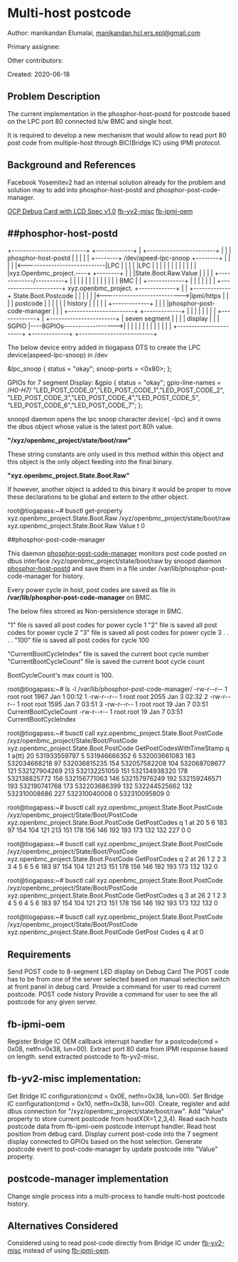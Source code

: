 # Multi-host postcode

Author:
  manikandan Elumalai, [manikandan.hcl.ers.epl@gmail.com](mailto:manikandan.hcl.ers.epl@gmail.com)

Primary assignee:
  
Other contributors:

Created:
  2020-06-18

## Problem Description

The current implementation in the phosphor-host-postd for postcode based on the LPC port 80 
connected b/w BMC and single host.

It is required to develop a new mechanism that would allow to read port 80 post code 
from multiple-host through BIC(Bridge IC) using IPMI protocol.

## Background and References

Facebook Yosemitev2 had an internal solution already for the problem and solution may to add 
into phosphor-host-postd and phosphor-post-code-manager. 

[OCP Debug Card with LCD Spec v1.0](http://files.opencompute.org/oc/public.php?service=files&t=4d86c4bcd365cd733ee1c4fa129bafca&download)
[fb-yv2-misc](https://github.com/HCLOpenBMC/fb-yv2-misc)
[fb-ipmi-oem](https://github.com/openbmc/fb-ipmi-oem)


##phosphor-host-postd
--
+--------------------------+                             +-------------+
| +------------------------+                             |             |
| phosphor-host-postd      |                             |             |
| |               +--------+  /dev/apeed-lpc-snoop       +--------+    |
| |               |        |<----------------------------|LPC     |    |
| |               |LPC     |                             |        |    |
| |               |        |                             |        |    |
| |xyz.Openbmc_project.----+                             +--------+    |
| |State.Boot.Raw.Value    |                             |             |
| +-------------/----------+                             |             |
|               |          |                             |             |
|               |          |                             |             |
|      BMC      |          |                             +-------------+
|               |          |
|               |          |
|  +------------\----------+   xyz.openbmc_project.      +-------------+
|  |         +-------------+    State.Boot.Postcode      |             |
|  |         |             |<--------------------------->|ipmi/https   |
|  |         |  postcode   |                             |             |
|  |         |  history    |                             |             |
|  |         +-------------+                             |             |
|  |phosphor-post-code-manager                           |             |
|  +-----------------------+                             +-------------+
|                          |
|                          |
|                          |
|                          |                             +-------------+
|  +-----------------------+                             | seven segment
|  |                       |                             |   display   |
|  |        SGPIO          |----8GPIOs------------------>|             |
|  |                       |                             |             |
|  |                       |                             |             |
|  +-----------------------+                             +-------------+
+--------------------------+

The below device entry added in tiogapass DTS to create the LPC device(aspeed-lpc-snoop) in /dev

&lpc_snoop {
    status = "okay";
    snoop-ports = <0x80>;
};

GPIOs for 7 segment Display:
&gpio {
       status = "okay";
       gpio-line-names =
       /*H0-H7*/       "LED_POST_CODE_0","LED_POST_CODE_1","LED_POST_CODE_2",
                       "LED_POST_CODE_3","LED_POST_CODE_4","LED_POST_CODE_5",
                       "LED_POST_CODE_6","LED_POST_CODE_7";
}; 

snoopd daemon opens the lpc snoop character device( -lpc) and it owns the dbus object
whose value is the latest port 80h value.

**"/xyz/openbmc_project/state/boot/raw"**

These string constants are only used in this method within this object
and this object is the only object feeding into the final binary.

**"xyz.openbmc_project.State.Boot.Raw"**

If however, another object is added to this binary it would be proper
to move these declarations to be global and extern to the other object.

root@tiogapass:~# busctl get-property xyz.openbmc_project.State.Boot.Raw /xyz/openbmc_project/state/boot/raw xyz.openbmc_project.State.Boot.Raw Value
t 0

##phosphor-post-code-manager 

This daemon [phosphor-post-code-manager](https://github.com/openbmc/phosphor-post-code-manager) monitors post code posted on dbus interface /xyz/openbmc_project/state/boot/raw by snoopd daemon [phosphor-host-postd](https://github.com/openbmc/phosphor-host-postd)
and save them in a file under /var/lib/phosphor-post-code-manager for history.

Every power cycle in host, post codes are saved as file in **/var/lib/phosphor-post-code-manager** on BMC.

The below files strored as Non-persistence storage in BMC.
 
  "1" file is saved all post codes for power cycle 1
  "2" file is saved all post codes for power cycle 2
  "3" file is saved all post codes for power cycle 3
   .                                         .
   .                                         .
  "100" file is saved all post codes for cycle 100

  "CurrentBootCycleIndex" file is saved the current boot cycle number
  "CurrentBootCycleCount" file is saved the current boot cycle count

BootCycleCount's max count is 100.

root@tiogapass:~# ls -l  /var/lib/phosphor-post-code-manager/
-rw-r--r--    1 root     root          1967 Jan  1 00:12 1
-rw-r--r--    1 root     root          2055 Jan  3 02:32 2
-rw-r--r--    1 root     root          1595 Jan  7 03:51 3
-rw-r--r--    1 root     root            19 Jan  7 03:51 CurrentBootCycleCount
-rw-r--r--    1 root     root            19 Jan  7 03:51 CurrentBootCycleIndex

root@tiogapass:~# busctl call xyz.openbmc_project.State.Boot.PostCode /xyz/openbmc_project/State/Boot/PostCode xyz.openbmc_project.State.Boot.PostCode GetPostCodesWithTimeStamp q 1
a{tt} 20 531933559797 5 531946666352 6 532003661083 183 532034668218 97 532036815235 154 532057582208 104 532068708677 121 532127904269 213 532132251059 151 532134938320 178 532138825772 156 532156771063 146 532157976249 192 532159246571 193 532190741768 173 532203686399 132 532244525662 132 532310008686 227 532310040008 0 532310095809 0

root@tiogapass:~# busctl call xyz.openbmc_project.State.Boot.PostCode /xyz/openbmc_project/State/Boot/PostCode xyz.openbmc_project.State.Boot.PostCode GetPostCodes q 1
at 20 5 6 183 97 154 104 121 213 151 178 156 146 192 193 173 132 132 227 0 0

root@tiogapass:~# busctl call xyz.openbmc_project.State.Boot.PostCode /xyz/openbmc_project/State/Boot/PostCode xyz.openbmc_project.State.Boot.PostCode GetPostCodes q 2
at 26 1 2 2 3 3 4 5 6 5 6 183 97 154 104 121 213 151 178 156 146 192 193 173 132 132 0

root@tiogapass:~# busctl call xyz.openbmc_project.State.Boot.PostCode /xyz/openbmc_project/State/Boot/PostCode xyz.openbmc_project.State.Boot.PostCode GetPostCodes q 3
at 26 2 1 2 3 4 5 6 4 5 6 183 97 154 104 121 213 151 178 156 146 192 193 173 132 132 0

root@tiogapass:~# busctl call xyz.openbmc_project.State.Boot.PostCode /xyz/openbmc_project/State/Boot/PostCode xyz.openbmc_project.State.Boot.PostCode GetPost
Codes q 4
at 0

## Requirements

Send POST code to 8-segment LED display on Debug Card
  The POST code has to be from one of the server selected based on manual selection switch at front panel in debug card.
  Provide a command for user to read current postcode.
POST code history
  Provide a command for user to see the all postcode for any given server.

## fb-ipmi-oem
Register Bridge IC OEM callback interrupt handler for a postcode(cmd = 0x08, netfn=0x38, lun=00).
Extract port 80 data from IPMI response based on length.
send extracted postcode to fb-yv2-misc.

## fb-yv2-misc implementation:
Get Bridge IC configuration(cmd = 0x0E, netfn=0x38, lun=00).
Set Bridge IC configuration(cmd = 0x10, netfn=0x38, lun=00).
Create, register and add dbus connection for "/xyz/openbmc_project/state/boot/raw".
Add "Value" property to store current postcode from hostX(X=1,2,3,4).
Read each hosts postcode data from fb-ipmi-oem postcode interrupt handler.
Read host position from debug card.
Display current post-code into the 7 segment display connected to GPIOs based on the host selection.
Generate postcode event to post-code-manager by update postcode into "Value" property.

## postcode-manager implementation
Change single process into a multi-process to handle multi-host postcode history.

## Alternatives Considered
Considered using to read post-code directly from Bridge IC under [fb-yv2-misc](https://github.com/HCLOpenBMC/fb-yv2-misc) instead of using [fb-ipmi-oem](https://github.com/openbmc/fb-ipmi-oem).
<!--stackedit_data:
eyJoaXN0b3J5IjpbLTY3ODgzMDU5OCwxODAzNzc1MzA4LC01Nz
g4MTg2MzYsMTk4MTY3Mjc3MCwtNTc4ODE4NjM2LC0xNDY4MjE3
NDAyLC0xMDI2MTIzNjAwLC0xMDQwODkyMzMyXX0=
-->
